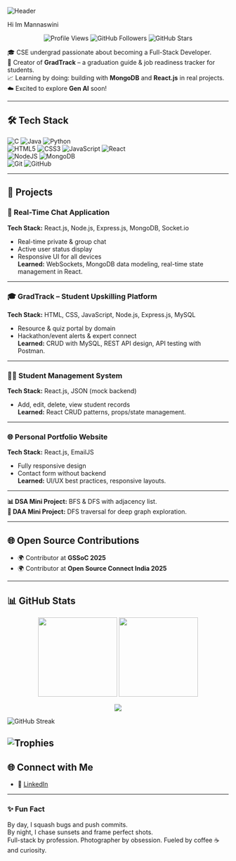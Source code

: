 ![Header](https://capsule-render.vercel.app/api?type=waving&color=0:ff9966,100:ff5e62&height=200&section=header&text=Hi%20there,%20I'm%20imannaswini%20👋&fontSize=35&fontColor=ffffff)
 
Hi Im Mannaswini


<p align="center">
  <img src="https://komarev.com/ghpvc/?username=imannaswini&color=blue" alt="Profile Views" />
  <img src="https://img.shields.io/github/followers/imannaswini?label=Followers&style=social" alt="GitHub Followers" />
  <img src="https://img.shields.io/github/stars/imannaswini?label=Stars&style=social" alt="GitHub Stars" />
</p>

🎓 CSE undergrad passionate about becoming a Full-Stack Developer.  
🧠 Creator of **GradTrack** – a graduation guide & job readiness tracker for students.  
📈 Learning by doing: building with **MongoDB** and **React.js** in real projects.  
☁️ Excited to explore **Gen AI** soon!  

---

## 🛠 Tech Stack
![C](https://img.shields.io/badge/C-A8B9CC?style=for-the-badge&logo=c&logoColor=white)
![Java](https://img.shields.io/badge/Java-ED8B00?style=for-the-badge&logo=openjdk&logoColor=white)
![Python](https://img.shields.io/badge/Python-3776AB?style=for-the-badge&logo=python&logoColor=white)  
![HTML5](https://img.shields.io/badge/HTML5-E34F26?style=for-the-badge&logo=html5&logoColor=white)
![CSS3](https://img.shields.io/badge/CSS3-1572B6?style=for-the-badge&logo=css3&logoColor=white)
![JavaScript](https://img.shields.io/badge/JavaScript-F7DF1E?style=for-the-badge&logo=javascript&logoColor=black)
![React](https://img.shields.io/badge/React-20232A?style=for-the-badge&logo=react&logoColor=61DAFB)  
![NodeJS](https://img.shields.io/badge/Node.js-43853D?style=for-the-badge&logo=node.js&logoColor=white)
![MongoDB](https://img.shields.io/badge/MongoDB-4EA94B?style=for-the-badge&logo=mongodb&logoColor=white)  
![Git](https://img.shields.io/badge/Git-F05032?style=for-the-badge&logo=git&logoColor=white)
![GitHub](https://img.shields.io/badge/GitHub-100000?style=for-the-badge&logo=github&logoColor=white)  

---

## 📂 Projects

### 💬 Real-Time Chat Application
**Tech Stack:** React.js, Node.js, Express.js, MongoDB, Socket.io  
- Real-time private & group chat  
- Active user status display  
- Responsive UI for all devices  
**Learned:** WebSockets, MongoDB data modeling, real-time state management in React.

---

### 🎓 GradTrack – Student Upskilling Platform
**Tech Stack:** HTML, CSS, JavaScript, Node.js, Express.js, MySQL  
- Resource & quiz portal by domain  
- Hackathon/event alerts & expert connect  
**Learned:** CRUD with MySQL, REST API design, API testing with Postman.

---

### 🧑‍🎓 Student Management System
**Tech Stack:** React.js, JSON (mock backend)  
- Add, edit, delete, view student records  
**Learned:** React CRUD patterns, props/state management.

---

### 🌐 Personal Portfolio Website
**Tech Stack:** React.js, EmailJS  
- Fully responsive design  
- Contact form without backend  
**Learned:** UI/UX best practices, responsive layouts.

---

**📊 DSA Mini Project:** BFS & DFS with adjacency list.  
**🧠 DAA Mini Project:** DFS traversal for deep graph exploration.

---
## 🌐 Open Source Contributions
- 🌍 Contributor at **GSSoC 2025**  
- 🌍 Contributor at **Open Source Connect India 2025**  

---

## 📊 GitHub Stats

<p align="center">
  <img src="https://github-readme-stats.vercel.app/api?username=imannaswini&show_icons=true&theme=github_dark" height="180em" />
  <img src="https://github-readme-stats.vercel.app/api/top-langs/?username=imannaswini&layout=compact&theme=github_dark" height="180em" />
</p>

<p align="center">
  <img src="https://github-readme-activity-graph.vercel.app/graph?username=imannaswini&theme=github-compact" />
</p>

![GitHub Streak](https://streak-stats.demolab.com?user=imannaswini&theme=radical&hide_border=false)

 ![Trophies](https://github-profile-trophy.vercel.app/?username=imannaswini&theme=radical&no-frame=true&margin-w=5)  
---

## 🌐 Connect with Me
- 💼 [LinkedIn](https://www.linkedin.com/in/mannaswini-p-a-4b4343291?utm_source=share&utm_campaign=share_via&utm_content=profile&utm_medium=android_app)  

---

### ✨ Fun Fact
By day, I squash bugs and push commits.  
By night, I chase sunsets and frame perfect shots.  
Full-stack by profession. Photographer by obsession. Fueled by coffee ☕ and curiosity.
